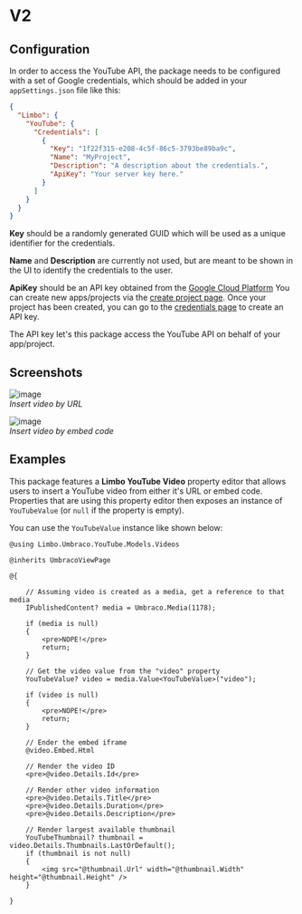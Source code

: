 # V2






## Configuration

In order to access the YouTube API, the package needs to be configured with a set of Google credentials, which should be added in your `appSettings.json` file like this:

```json
{
  "Limbo": {
    "YouTube": {
      "Credentials": [
        {
          "Key": "1f22f315-e208-4c5f-86c5-3793be89ba9c",
          "Name": "MyProject",
          "Description": "A description about the credentials.",
          "ApiKey": "Your server key here."
        }
      ]
    }
  }
}
```

**Key** should be a randomly generated GUID which will be used as a unique identifier for the credentials.

**Name** and **Description** are currently not used, but are meant to be shown in the UI to identify the credentials to the user.

**ApiKey** should be an API key obtained from the [Google Cloud Platform](https://console.cloud.google.com/) You can create new apps/projects via the [create project page](https://console.cloud.google.com/projectcreate). Once your project has been created, you can go to the [credentials page](https://console.cloud.google.com/apis/credentials) to create an API key.

The API key let's this package access the YouTube API on behalf of your app/project.







## Screenshots

![image](https://user-images.githubusercontent.com/3634580/191851451-b3521520-53b1-48fc-9770-0fab12df719d.png)  
*Insert video by URL*

![image](https://user-images.githubusercontent.com/3634580/191851581-52e346bc-b3a9-49b1-bd8b-cc31237f9812.png)  
*Insert video by embed code*






## Examples

This package features a **Limbo YouTube Video** property editor that allows users to insert a YouTube video from either it's URL or embed code. Properties that are using this property editor then exposes an instance of `YouTubeValue` (or `null` if the property is empty).

You can use the `YouTubeValue` instance like shown below:

```cshtml
@using Limbo.Umbraco.YouTube.Models.Videos

@inherits UmbracoViewPage

@{

    // Assuming video is created as a media, get a reference to that media
    IPublishedContent? media = Umbraco.Media(1178);

    if (media is null)
    {
        <pre>NOPE!</pre>
        return;
    }

    // Get the video value from the "video" property
    YouTubeValue? video = media.Value<YouTubeValue>("video");

    if (video is null)
    {
        <pre>NOPE!</pre>
        return;
    }

    // Ender the embed iframe
    @video.Embed.Html

    // Render the video ID
    <pre>@video.Details.Id</pre>

    // Render other video information
    <pre>@video.Details.Title</pre>
    <pre>@video.Details.Duration</pre>
    <pre>@video.Details.Description</pre>

    // Render largest available thumbnail
    YouTubeThumbnail? thumbnail = video.Details.Thumbnails.LastOrDefault();
    if (thumbnail is not null)
    {
        <img src="@thumbnail.Url" width="@thumbnail.Width" height="@thumbnail.Height" />
    }

}
```